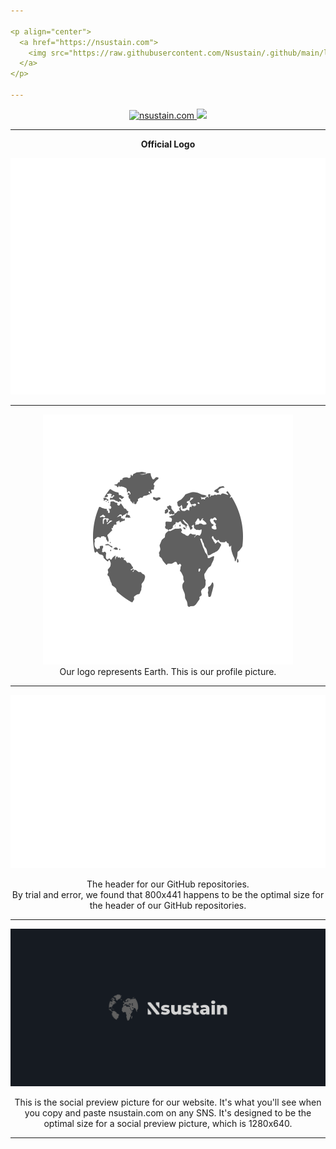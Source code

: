 ```yaml
---

<p align="center">
  <a href="https://nsustain.com">
    <img src="https://raw.githubusercontent.com/Nsustain/.github/main/logo/logo-github.png" width="350">
  </a>
</p>

---
```


<p align="center">
  <a href="https://github.com/Nsustain/nsustain.com">
    <img alt="nsustain.com" src="https://img.shields.io/badge/GitHub-nsustain.com-brightgreen">
  </a>
  <a href="https://github.com/Nsustain/nsustain.com/blob/main/LICENSE">
    <img src="https://badgen.net/github/license/Nsustain/.github">
  </a>
</p>

---

<p align="center">
  <b>Official Logo</b>
</p>

![logo](./logo/logo.svg)

---

<p align="center">
  <img src="./logo/logo-bare.svg" width="400"><br>
  Our logo represents Earth. This is our profile picture.
</p>

---

![logo-github](./logo/logo-github.svg)

<p align="center">
  The header for our GitHub repositories.<br>
  By trial and error, we found that
  800x441 happens to be the optimal
  size for the header of our GitHub repositories.
</p>

---

![logo-1280x640](./logo/logo-1280x640.svg)

<p align="center">
  This is the social preview picture for our website.
  It's what you'll see when you copy and paste
  nsustain.com on any SNS.
  It's designed to be the optimal
  size for a social preview picture,
  which is 1280x640.
</p>

---

<br>
<br>
<br>
